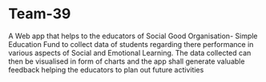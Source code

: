 # Team-39
A Web app that helps to the educators of Social Good Organisation- Simple Education Fund to collect data of students regarding there performance in various aspects of Social and Emotional Learning.
The data collected can then be visualised in form of charts and the app shall generate valuable feedback helping the educators to plan out future activities
